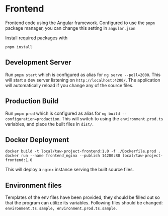 # Frontend

Frontend code using the Angular framework. Configured to use the `pnpm` package manager, you can change this setting in `angular.json`

Install required packages with
```
pnpm install
```

## Development Server

Run `pnpm start` which is configured as alias for `ng serve --poll=2000`. This will start a dev server listening on `http://localhost:4200/`. The application will automatically reload if you change any of the source files.

## Production Build
Run `pnpm prod` which is configured as alias for `ng build --configuration=production`. This will switch to using the `environment.prod.ts` variables, and place the built files in `dist/`.

## Docker Deployment
```
docker build -t local/taw-project-frontend:1.0 -f ./Dockerfile.prod .
docker run --name frontend_nginx --publish 14200:80 local/taw-project-frontend:1.0
```

This will deploy a `nginx` instance serving the built source files.

## Environment files
Templates of the env files have been provided, they should be filled out so that the program can utilize its variables.
Following files should be changed: `environment.ts.sample, environment.prod.ts.sample`.
